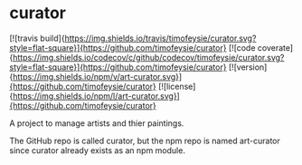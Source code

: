 # curator

[![travis build]{https://img.shields.io/travis/timofeysie/curator.svg?style=flat-square}]{https://github.com/timofeysie/curator}
[![code coverate]{https://img.shields.io/codecov/c/github/codecov/timofeysie/curator.svg?style=flat-square}]{https://github.com/timofeysie/curator}
[![version]{https://img.shields.io/npm/v/art-curator.svg}]{https://github.com/timofeysie/curator}
[![license]{https://img.shields.io/npm/l/art-curator.svg}]{https://github.com/timofeysie/curator}

A project to manage artists and thier paintings.

The GitHub repo is called curator, but the npm repo is named art-curator since curator already exists as an npm module.
